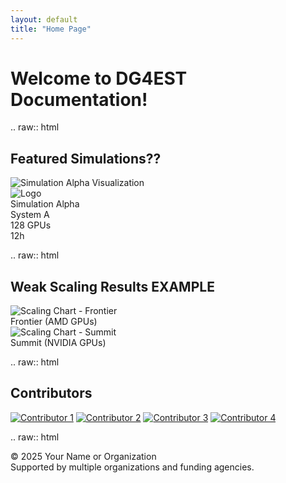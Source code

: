 ```yaml
---
layout: default
title: "Home Page"
---
```

<!-- You can now add your content (or raw HTML) directly below -->

# Welcome to DG4EST Documentation!


.. raw:: html
   <!-- Featured Simulations Section -->
   <main class="px-4 md:px-0 bg-white flex-1 py-6 md:py-12">
     <div class="container mx-auto flex flex-col gap-8 md:gap-12">
       <section id="simulations" class="flex flex-col gap-4">
         <h2 class="text-xl md:text-2xl font-extrabold">Featured Simulations??</h2>
         <div id="ft-sim" class="grid grid-cols-1 md:grid-cols-3 gap-8">
           <!-- Example Simulation Card -->
           <div class="flex flex-col text-white rounded bg-slate-900 rounded-b-lg">
             <div class="flex-1 grid bg-white pb-2">
               <img src="https://via.placeholder.com/400x225.png?text=Sim+1" alt="Simulation Alpha Visualization" class="place-self-center" />
             </div>
             <div class="flex flex-row items-center px-2 py-1">
               <div class="flex flex-col h-full bg-white justify-center">
                 <img src="_static/logo.png" alt="Logo" class="h-10" />
               </div>
               <div class="flex-1 p-2 font-semibold text-center">Simulation Alpha</div>
               <a href="#" class="w-10 text-center">
                 <i class="fa-solid fa-arrow-up-right-from-square"></i>
               </a>
             </div>
             <div class="grid grid-cols-3 gap-4 px-4 py-2">
               <div class="flex flex-row items-center">
                 <div class="pr-2"><i class="fa-solid fa-server"></i></div>
                 <div class="flex-1 text-center">System A</div>
               </div>
               <div class="flex flex-row items-center">
                 <div class="pr-2"><i class="fa-solid fa-microchip"></i></div>
                 <div class="flex-1 text-center">128 GPUs</div>
               </div>
               <div class="flex flex-row items-center">
                 <div class="pr-2"><i class="fa-solid fa-clock"></i></div>
                 <div class="flex-1 text-center">12h</div>
               </div>
             </div>
           </div>
           <!-- Additional simulation cards can follow the same structure -->
         </div>
       </section>
     </div>
   </main>

.. raw:: html

   <!-- Weak Scaling Results Section -->
   <section id="scaling" class="flex flex-col gap-4">
     <h2 class="text-xl md:text-2xl font-extrabold">Weak Scaling Results EXAMPLE</h2>
     <div id="ft-scaling" class="flex flex-col md:flex-row gap-8 md:justify-around">
       <div class="flex flex-col text-white rounded bg-slate-900 rounded-b-lg md:w-1/3">
         <div class="flex-1 grid bg-white pb-2">
           <img src="https://via.placeholder.com/400x300.png?text=Chart+1" alt="Scaling Chart - Frontier" class="place-self-center" />
         </div>
         <div class="p-2 font-semibold text-center">Frontier (AMD GPUs)</div>
       </div>
       <div class="flex flex-col text-white rounded bg-slate-900 rounded-b-lg md:w-1/3">
         <div class="flex-1 grid bg-white pb-2">
           <img src="https://via.placeholder.com/400x300.png?text=Chart+2" alt="Scaling Chart - Summit" class="place-self-center" />
         </div>
         <div class="p-2 font-semibold text-center">Summit (NVIDIA GPUs)</div>
       </div>
     </div>
   </section>

.. raw:: html

   <!-- Contributors Section -->
   <section id="contributors" class="flex flex-col gap-4">
     <h2 class="text-xl md:text-2xl font-extrabold">Contributors</h2>
     <div id="ft-contrib" class="flex flex-wrap">
       <a href="#" class="m-1"><img src="https://via.placeholder.com/48" alt="Contributor 1" class="w-12 h-12 object-cover" /></a>
       <a href="#" class="m-1"><img src="https://via.placeholder.com/48" alt="Contributor 2" class="w-12 h-12 object-cover" /></a>
       <a href="#" class="m-1"><img src="https://via.placeholder.com/48" alt="Contributor 3" class="w-12 h-12 object-cover" /></a>
       <a href="#" class="m-1"><img src="https://via.placeholder.com/48" alt="Contributor 4" class="w-12 h-12 object-cover" /></a>
     </div>
   </section>

.. raw:: html

   <!-- Footer -->
   <footer class="flex flex-col w-full px-4 md:px-0 text-white py-8 gap-4 container mx-auto">
     <div class="font-bold text-center text-sm md:text-md md:text-left">
       &copy; <span id="year">2025</span> Your Name or Organization
     </div>
     <div class="text-justify flex-1 text-xs md:text-sm text-neutral-300">
       Supported by multiple organizations and funding agencies.
     </div>
   </footer>
